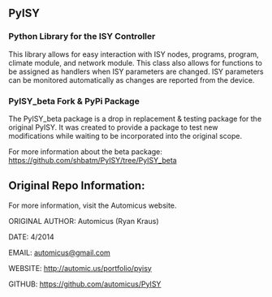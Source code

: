 ## PyISY

### Python Library for the ISY Controller

This library allows for easy interaction with ISY nodes, programs, program,
climate module, and network module. This class also allows for functions to be
assigned as handlers when ISY parameters are changed. ISY parameters can be
monitored automatically as changes are reported from the device.

### PyISY_beta Fork & PyPi Package

The PyISY_beta package is a drop in replacement & testing package for the original PyISY.  It was created to provide a package to test new modifications while waiting to be incorporated into the original scope.

For more information about the beta package: https://github.com/shbatm/PyISY/tree/PyISY_beta

## Original Repo Information:

For more information, visit the Automicus website.

ORIGINAL AUTHOR: Automicus (Ryan Kraus)

DATE: 4/2014

EMAIL: automicus@gmail.com

WEBSITE: http://automic.us/portfolio/pyisy

GITHUB: https://github.com/automicus/PyISY
